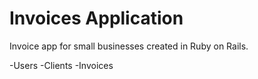 # Invoices Application

Invoice app for small businesses created in Ruby on Rails.

-Users
-Clients
-Invoices

